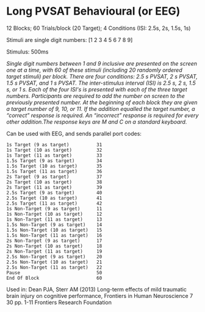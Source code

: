 # Long PVSAT Behavioural (or EEG)

12 Blocks; 60 Trials/block (20 Target); 4 Conditions (ISI: 2.5s, 2s, 1.5s, 1s)

Stimuli are single digit numbers: [1 2 3 4 5 6 7 8 9]

Stimulus: 500ms

_Single digit numbers between 1 and 9 inclusive are presented on the screen one at a time, with 60 of these stimuli (including 20 randomly ordered target stimuli) per block. There are four conditions: 2.5 s PVSAT, 2 s PVSAT, 1.5 s PVSAT, and 1 s PVSAT. The inter-stimulus interval (ISI) is 2.5 s, 2 s, 1.5 s, or 1 s. Each of the four ISI's is presented with each of the three target numbers. Participants are required to add the number on screen to the previously presented number. At the beginning of each block they are given a target number of 9, 10, or 11. If the addition equalled the target number, a “correct” response is required. An “incorrect” response is required for every other addition.The response keys are M and C on a standard keyboard._  


Can be used with EEG, and sends parallel port codes:

	1s Target (9 as target)          31 
	1s Target (10 as target)         32
	1s Target (11 as target)         33
	1.5s Target (9 as target)        34 
	1.5s Target (10 as target)       35
	1.5s Target (11 as target)       36
	2s Target (9 as target)          37 
	2s Target (10 as target)         38
	2s Target (11 as target)         39
	2.5s Target (9 as target)        40 
	2.5s Target (10 as target)       41
	2.5s Target (11 as target)       42
	1s Non-Target (9 as target)      11 
	1s Non-Target (10 as target)     12
	1s Non-Target (11 as target)     13
	1.5s Non-Target (9 as target)    14 
	1.5s Non-Target (10 as target)   15
	1.5s Non-Target (11 as target)   16
	2s Non-Target (9 as target)      17 
	2s Non-Target (10 as target)     18
	2s Non-Target (11 as target)     19
	2.5s Non-Target (9 as target)    20 
	2.5s Non-Target (10 as target)   21
	2.5s Non-Target (11 as target)   22
	Pause                            50
	End Of Block                     60

Used in: Dean PJA, Sterr AM (2013) Long-term effects of mild traumatic brain injury on cognitive performance, Frontiers in Human Neuroscience 7 30 pp. 1-11 Frontiers Research Foundation
